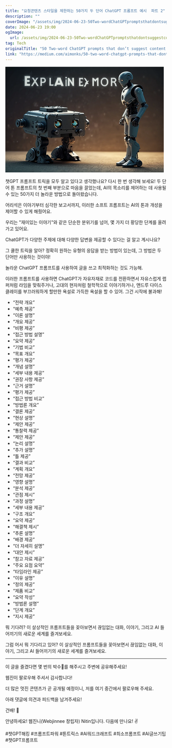 ```yaml
---
title: "요청콘텐츠 스타일을 제한하는 50가지 두 단어 ChatGPT 프롬프트 예시  파트 2"
description: ""
coverImage: "/assets/img/2024-06-23-50Two-wordChatGPTpromptsthatdontsuggestcontentbutlimittheRequestStyleofContentPart-2_0.png"
date: 2024-06-23 19:00
ogImage: 
  url: /assets/img/2024-06-23-50Two-wordChatGPTpromptsthatdontsuggestcontentbutlimittheRequestStyleofContentPart-2_0.png
tag: Tech
originalTitle: "50 Two-word ChatGPT prompts that don’t suggest content but limit the Request + Style of Content (Part -2)"
link: "https://medium.com/aimonks/50-two-word-chatgpt-prompts-that-dont-suggest-content-but-limit-the-request-style-of-content-3625ff22c795"
---
```



![이미지](/assets/img/2024-06-23-50Two-wordChatGPTpromptsthatdontsuggestcontentbutlimittheRequestStyleofContentPart-2_0.png)

챗GPT 프롬프트 트릭을 모두 알고 있다고 생각했나요? 다시 한 번 생각해 보세요! 두 단어 톤 프롬프트의 첫 번째 부분으로 마음을 끌었는데, AI의 목소리를 제어하는 데 사용될 수 있는 50가지 더 놀라운 방법으로 돌아왔습니다.

어리석은 이야기부터 심각한 보고서까지, 이러한 소프트 프롬프트는 AI의 톤과 개성을 제어할 수 있게 해줬어요.

우리는 "재미있는 이야기"와 같은 단순한 분위기를 넘어, 몇 가지 더 황당한 단계를 올려가고 있어요.

<div class="content-ad"></div>

ChatGPT가 다양한 주제에 대해 다양한 답변을 제공할 수 있다는 걸 알고 계시나요?

그 쿨한 트릭을 알아? 정확히 원하는 유형의 응답을 받는 방법이 있는데, 그 방법은 두 단어만 사용하는 것이야!

놀라운 ChatGPT 프롬프트를 사용하여 글을 쓰고 최적화하는 것도 가능해.

이러한 프롬프트를 사용하면 ChatGPT가 자유자재로 코드를 전환하면서 자유스럽게 랩퍼처럼 라임을 맞춰주거나, 고대의 현자처럼 철학적으로 이야기하거나, 앤드루 다이스 클레이를 부끄러워하게 할만한 욕설로 가득한 욕설을 할 수 있어. 그건 시작에 불과해!

<div class="content-ad"></div>

- “전략 개요”
- “예측 제공”
- “이론 설명”
- “개요 제공”
- “비평 제공”
- “접근 방법 설명”
- “요약 제공”
- “기법 비교”
- “목표 개요”
- “평가 제공”
- “개념 설명”
- “세부 내용 제공”
- “권장 사항 제공”
- “근거 설명”
- “평가 제공”
- “접근 방법 비교”
- “방법론 개요”
- “결론 제공”
- “현상 설명”
- “제안 제공”
- “통찰력 제공”
- “제안 제공”
- “논리 설명”
- “추가 설명”
- “틀 제공”
- “결과 비교”
- “계획 개요”
- “전망 제공”
- “영향 설명”
- “분석 제공”
- “관점 제시”
- “과정 설명”
- “세부 내용 제공”
- “구조 개요”
- “요약 제공”
- “해결책 제시”
- “추론 설명”
- “배경 제공”
- “더 자세히 설명”
- “대안 제시”
- “참고 자료 제공”
- “주요 요점 요약”
- “타임라인 제공”
- “이유 설명”
- “정의 제공”
- “제품 비교”
- “요약 작성”
- “방법론 설명”
- “단계 개요”
- “지시 제공”

<div class="content-ad"></div>

뭐 기다려? 이 살상적인 프롬프트들을 꽂아보면서 끊임없는 대화, 이야기, 그리고 AI 들어끼기의 새로운 세계를 즐겨보세요.

그럼 어서 뭐 기다리고 있어? 이 살상적인 프롬프트들을 꽂아보면서 끊임없는 대화, 이야기, 그리고 AI 들어끼기의 새로운 세계를 즐겨보세요.

---

이 글을 즐겼다면 몇 번의 박수👏를 해주시고 주변에 공유해주세요!

<div class="content-ad"></div>

웹진이 팔로우해 주셔서 감사합니다!

더 많은 멋진 콘텐츠가 곧 공개될 예정이니, 저를 여기 중간에서 팔로우해 주세요.

아래 댓글에 의견과 피드백을 남겨주세요!

건배! 🥂

<div class="content-ad"></div>

안녕하세요! 웹진니(Webjinnee 창립자) Nitin입니다. 다음에 만나요! ✌️

#챗GPT해킹 #프롬프트파워 #톤트릭스 #AI워드크래프트 #최소프롬프트 #AI글쓰기팁 #챗GPT프롬프트